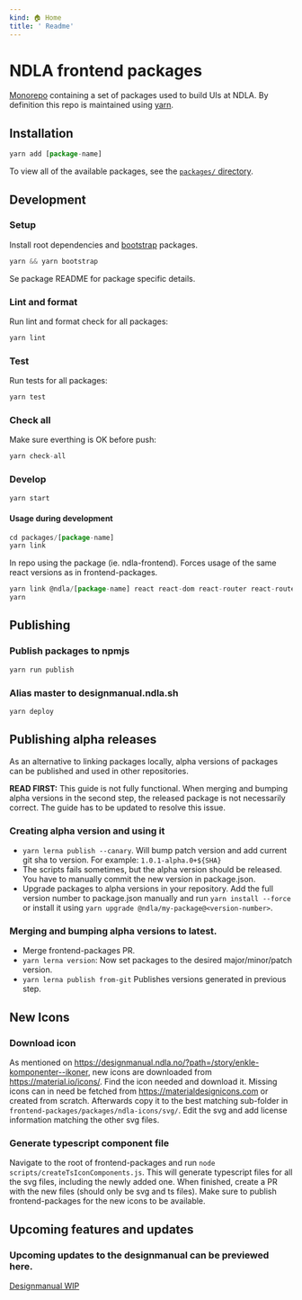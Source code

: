 ```yaml
---
kind: 🏠 Home
title: ' Readme'
---
```


# NDLA frontend packages

[Monorepo](https://github.com/babel/babel/blob/master/doc/design/monorepo.md) containing a set of packages used to build UIs at NDLA. By definition this repo is maintained using [yarn](https://classic.yarnpkg.com/en/).

## Installation

```js
yarn add [package-name]
```

To view all of the available packages, see the [`packages/` directory](packages).

## Development

### Setup

Install root dependencies and [bootstrap](https://github.com/lerna/lerna#bootstrap) packages.

```js
yarn && yarn bootstrap
```

Se package README for package specific details.

### Lint and format

Run lint and format check for all packages:

```js
yarn lint
```

### Test

Run tests for all packages:

```js
yarn test
```

### Check all

Make sure everthing is OK before push:

```js
yarn check-all
```

### Develop

```js
yarn start
```

#### Usage during development

```js
cd packages/[package-name]
yarn link
```

In repo using the package (ie. ndla-frontend). Forces usage of the same react versions as in frontend-packages.

```js
yarn link @ndla/[package-name] react react-dom react-router react-router-dom
yarn
```

## Publishing

### Publish packages to npmjs

```js
yarn run publish
```

### Alias master to designmanual.ndla.sh

```js
yarn deploy
```

## Publishing alpha releases

As an alternative to linking packages locally, alpha versions of packages can be published and used in other repositories.

**READ FIRST:** This guide is not fully functional. When merging and bumping alpha versions in the second step, the released package is not necessarily correct. The guide has to be updated to resolve this issue.

### Creating alpha version and using it

- `yarn lerna publish --canary`. Will bump patch version and add current git sha to version. For example: `1.0.1-alpha.0+${SHA}`
- The scripts fails sometimes, but the alpha version should be released. You have to manually commit the new version in package.json.
- Upgrade packages to alpha versions in your repository. Add the full version number to package.json manually and run `yarn install --force` or install it using `yarn upgrade @ndla/my-package@<version-number>`.

### Merging and bumping alpha versions to latest.

- Merge frontend-packages PR.
- `yarn lerna version`: Now set packages to the desired major/minor/patch version.
- `yarn lerna publish from-git` Publishes versions generated in previous step.

## New Icons

### Download icon

As mentioned on https://designmanual.ndla.no/?path=/story/enkle-komponenter--ikoner, new icons are downloaded from https://material.io/icons/. Find the icon needed and download it. Missing icons can in need be fetched from https://materialdesignicons.com or created from scratch. Afterwards copy it to the best matching sub-folder in `frontend-packages/packages/ndla-icons/svg/`. Edit the svg and add license information matching the other svg files.

### Generate typescript component file

Navigate to the root of frontend-packages and run `node scripts/createTsIconComponents.js`. This will generate typescript files for all the svg files, including the newly added one. When finished, create a PR with the new files (should only be svg and ts files). Make sure to publish frontend-packages for the new icons to be available.

## Upcoming features and updates

### Upcoming updates to the designmanual can be previewed here.

[Designmanual WIP](https://designmanual.ndla.no/?path=/story/velkommen--til-ndlas-designmanual)
